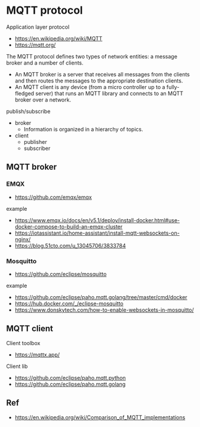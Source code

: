 # MQTT protocol
Application layer protocol
- https://en.wikipedia.org/wiki/MQTT
- https://mqtt.org/

The MQTT protocol defines two types of network entities: a message broker and a number of clients.
- An MQTT broker is a server that receives all messages from the clients and then routes the messages to the appropriate destination clients.
- An MQTT client is any device (from a micro controller up to a fully-fledged server) that runs an MQTT library and connects to an MQTT broker over a network.

publish/subscribe
- broker
  - Information is organized in a hierarchy of topics.
- client
  - publisher
  - subscriber


## MQTT broker
### EMQX
- https://github.com/emqx/emqx

example
- https://www.emqx.io/docs/en/v5.1/deploy/install-docker.html#use-docker-compose-to-build-an-emqx-cluster
- https://iotassistant.io/home-assistant/install-mqtt-websockets-on-nginx/
- https://blog.51cto.com/u_13045706/3833784

### Mosquitto
- https://github.com/eclipse/mosquitto

example
- https://github.com/eclipse/paho.mqtt.golang/tree/master/cmd/docker
- https://hub.docker.com/_/eclipse-mosquitto
- https://www.donskytech.com/how-to-enable-websockets-in-mosquitto/


## MQTT client
Client toolbox
- https://mqttx.app/

Client lib
- https://github.com/eclipse/paho.mqtt.python
- https://github.com/eclipse/paho.mqtt.golang


## Ref
- https://en.wikipedia.org/wiki/Comparison_of_MQTT_implementations
